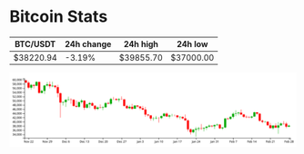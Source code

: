 # Bitcoin Stats

BTC/USDT|24h change|24h high|24h low|
|---|---|---|---|
|$38220.94|-3.19%|$39855.70|$37000.00|

<img src="./chart.svg">
